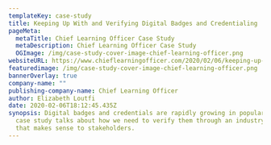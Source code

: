 ```yaml
---
templateKey: case-study
title: Keeping Up With and Verifying Digital Badges and Credentialing
pageMeta:
  metaTitle: Chief Learning Officer Case Study
  metaDescription: Chief Learning Officer Case Study
  OGImage: /img/case-study-cover-image-chief-learning-officer.png
websiteURL: https://www.chieflearningofficer.com/2020/02/06/keeping-up-with-and-verifying-digital-badges-and-credentialing/
featuredimage: /img/case-study-cover-image-chief-learning-officer.png
bannerOverlay: true
company-name: ""
publishing-company-name: Chief Learning Officer
author: Elizabeth Loutfi
date: 2020-02-06T18:12:45.435Z
synopsis: Digital badges and credentials are rapidly growing in popularity. This
  case study talks about how we need to verify them through an industry standard
  that makes sense to stakeholders.
---
```

